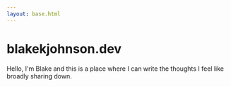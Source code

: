 ```yaml
---
layout: base.html
---
```


# blakekjohnson.dev
Hello, I'm Blake and this is a place where I can write the thoughts I feel like
broadly sharing down.
